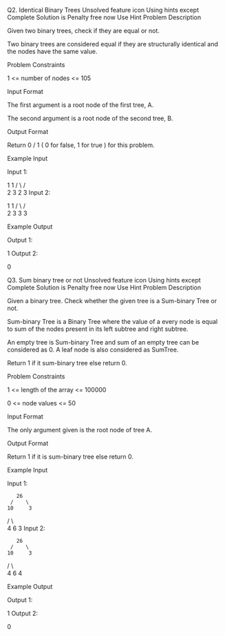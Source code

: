 Q2. Identical Binary Trees
Unsolved
feature icon
Using hints except Complete Solution is Penalty free now
Use Hint
Problem Description

Given two binary trees, check if they are equal or not.

Two binary trees are considered equal if they are structurally identical and the nodes have the same value.




Problem Constraints

1 <= number of nodes <= 105



Input Format

The first argument is a root node of the first tree, A.

The second argument is a root node of the second tree, B.




Output Format

Return 0 / 1 ( 0 for false, 1 for true ) for this problem.



Example Input

Input 1:

   1       1
  / \     / \
 2   3   2   3
Input 2:

   1       1
  / \     / \
 2   3   3   3


Example Output

Output 1:

 1
Output 2:

 0
 
 
 
 Q3. Sum binary tree or not
Unsolved
feature icon
Using hints except Complete Solution is Penalty free now
Use Hint
Problem Description

Given a binary tree. Check whether the given tree is a Sum-binary Tree or not.

Sum-binary Tree is a Binary Tree where the value of a every node is equal to sum of the nodes present in its left subtree and right subtree.

An empty tree is Sum-binary Tree and sum of an empty tree can be considered as 0. A leaf node is also considered as SumTree.

Return 1 if it sum-binary tree else return 0.



Problem Constraints

1 <= length of the array <= 100000

0 <= node values <= 50



Input Format

The only argument given is the root node of tree A.



Output Format

Return 1 if it is sum-binary tree else return 0.



Example Input

Input 1:

       26
     /    \
    10     3
   /  \     \
  4   6      3
Input 2:

       26
     /    \
    10     3
   /  \     \
  4   6      4


Example Output

Output 1:

 1
Output 2:

 0